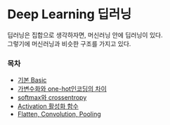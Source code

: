 # Deep Learning 딥러닝  
딥러닝은 집합으로 생각하자면, 머신러닝 안에 딥러닝이 있다.  
그렇기에 머신러닝과 비슷한 구조를 가지고 있다.  

### 목차
- [기본 Basic](./mdFiles/basic.md)  
- [가변수화와 one-hot인코딩의 차이](./mdFiles/dummies_and_onehot.md)  
- [softmax와 crossentropy](./mdFiles/softmax_and_crossentropy.md)  
- [Activation 활성화 함수](./mdFiles/activation.md)  
- [Flatten, Convolution, Pooling](./mdFiles/Flatten_Convolution_Pooling.md)  
  